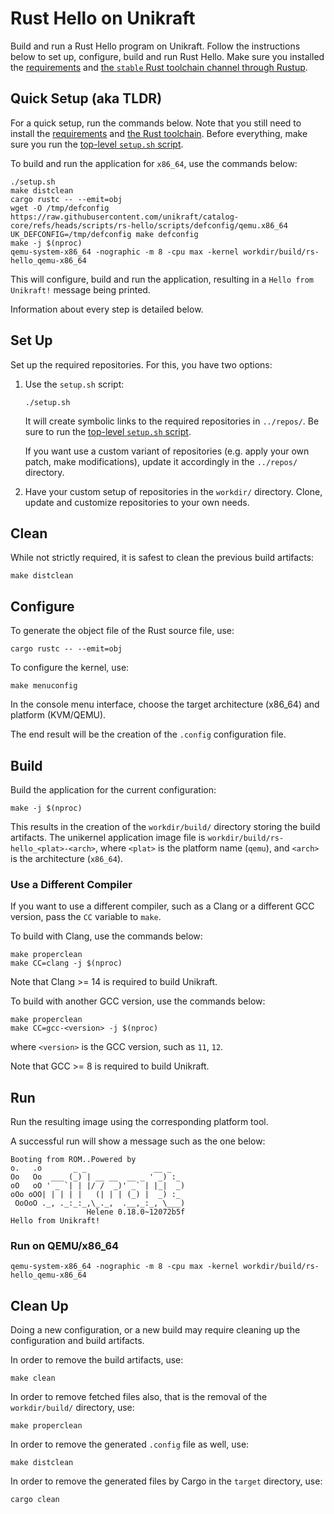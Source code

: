 # Rust Hello on Unikraft

Build and run a Rust Hello program on Unikraft.
Follow the instructions below to set up, configure, build and run Rust Hello.
Make sure you installed the [requirements](../README.md#requirements) and [the `stable` Rust toolchain channel through Rustup](https://www.rust-lang.org/tools/install).

## Quick Setup (aka TLDR)

For a quick setup, run the commands below.
Note that you still need to install the [requirements](../README.md#requirements) and [the Rust toolchain](https://www.rust-lang.org/tools/install).
Before everything, make sure you run the [top-level `setup.sh` script](../setup.sh).

To build and run the application for `x86_64`, use the commands below:

```console
./setup.sh
make distclean
cargo rustc -- --emit=obj
wget -O /tmp/defconfig https://raw.githubusercontent.com/unikraft/catalog-core/refs/heads/scripts/rs-hello/scripts/defconfig/qemu.x86_64
UK_DEFCONFIG=/tmp/defconfig make defconfig
make -j $(nproc)
qemu-system-x86_64 -nographic -m 8 -cpu max -kernel workdir/build/rs-hello_qemu-x86_64
```

This will configure, build and run the application, resulting in a `Hello from Unikraft!` message being printed.

Information about every step is detailed below.

## Set Up

Set up the required repositories.
For this, you have two options:

1. Use the `setup.sh` script:

   ```console
   ./setup.sh
   ```

   It will create symbolic links to the required repositories in `../repos/`.
   Be sure to run the [top-level `setup.sh` script](../setup.sh).

   If you want use a custom variant of repositories (e.g. apply your own patch, make modifications), update it accordingly in the `../repos/` directory.

1. Have your custom setup of repositories in the `workdir/` directory.
   Clone, update and customize repositories to your own needs.

## Clean

While not strictly required, it is safest to clean the previous build artifacts:

```console
make distclean
```

## Configure

To generate the object file of the Rust source file, use:

```
cargo rustc -- --emit=obj
```

To configure the kernel, use:

```console
make menuconfig
```

In the console menu interface, choose the target architecture (x86_64) and platform (KVM/QEMU).

The end result will be the creation of the `.config` configuration file.

## Build

Build the application for the current configuration:

```console
make -j $(nproc)
```

This results in the creation of the `workdir/build/` directory storing the build artifacts.
The unikernel application image file is `workdir/build/rs-hello_<plat>-<arch>`, where `<plat>` is the platform name (`qemu`), and `<arch>` is the architecture (`x86_64`).

### Use a Different Compiler

If you want to use a different compiler, such as a Clang or a different GCC version, pass the `CC` variable to `make`.

To build with Clang, use the commands below:

```console
make properclean
make CC=clang -j $(nproc)
```

Note that Clang >= 14 is required to build Unikraft.

To build with another GCC version, use the commands below:

```console
make properclean
make CC=gcc-<version> -j $(nproc)
```

where `<version>` is the GCC version, such as `11`, `12`.

Note that GCC >= 8 is required to build Unikraft.

## Run

Run the resulting image using the corresponding platform tool.

A successful run will show a message such as the one below:

```text
Booting from ROM..Powered by
o.   .o       _ _               __ _
Oo   Oo  ___ (_) | __ __  __ _ ' _) :_
oO   oO ' _ `| | |/ /  _)' _` | |_|  _)
oOo oOO| | | | |   (| | | (_) |  _) :_
 OoOoO ._, ._:_:_,\_._,  .__,_:_, \___)
                 Helene 0.18.0~12072b5f
Hello from Unikraft!
```

### Run on QEMU/x86_64

```console
qemu-system-x86_64 -nographic -m 8 -cpu max -kernel workdir/build/rs-hello_qemu-x86_64
```

## Clean Up

Doing a new configuration, or a new build may require cleaning up the configuration and build artifacts.

In order to remove the build artifacts, use:

```console
make clean
```

In order to remove fetched files also, that is the removal of the `workdir/build/` directory, use:

```console
make properclean
```

In order to remove the generated `.config` file as well, use:

```console
make distclean
```

In order to remove the generated files by Cargo in the `target` directory, use:

```console
cargo clean
```
